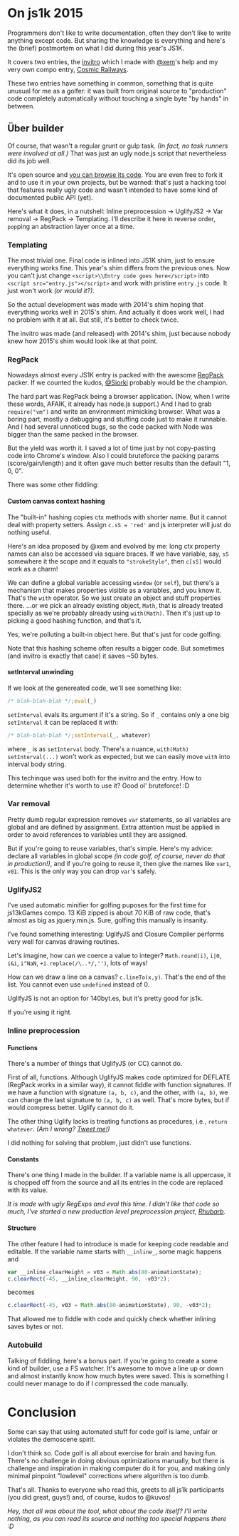 # On js1k 2015

Programmers don't like to write documentation, often they don't like to write anything except code.
But sharing the knowledge is everything and here's the (brief) postmortem on what I did during this year's JS1K.

It covers two entries, the [invitro](http://subzey.github.io/js1k2015invitro/) which I made with [@xem](https://github.com/xem)'s help and my very own compo entry, [Cosmic Railways](http://js1k.com/2015-hypetrain/demo/2217).

These two entries have something in common, something that is quite unusual for me as a golfer:
it was built from original source to "production" code completely automatically without touching a single byte "by hands" in between.

## Über builder

Of course, that wasn't a regular grunt or gulp task. _(In fact, no task runners were involved at all.)_
That was just an ugly node.js script that nevertheless did its job well.

It's open source and [you can browse its code](https://github.com/subzey/js1k2015/blob/master/make.js).
You are even free to fork it and to use it in your own projects, but be warned: that's just a hacking tool that features really ugly code and wasn't intended to have some kind of documented public API (yet).

Here's what it does, in a nutshell: Inline preprocession → UglifyJS2 → Var removal → RegPack → Templating.
I'll describe it here in reverse order, `pop`ping an abstraction layer once at a time.

### Templating

The most trivial one. Final code is inlined into JS1K shim, just to ensure everything works fine.
This year's shim differs from the previous ones.
Now you can't just change `<script>\\Entry code goes here</script>` into `<script src="entry.js"></script>` and work with pristine `entry.js` code. It just won't work _(or would it?)_.

So the actual development was made with 2014's shim hoping that everything works well in 2015's shim. And actually it does work well, I had no problem with it at all. But still, it's better to check twice.

The invitro was made (and released) with 2014's shim, just because nobody knew how 2015's shim would look like at that point.

### RegPack

Nowadays almost every JS1K entry is packed with the awesome [RegPack](http://siorki.github.io/regPack.html) packer.
If we counted the kudos, [@Siorki](https://github.com/Siorki) probably would be the champion.

The hard part was RegPack being a browser application. (Now, when I write these words, AFAIK, it already has node.js support.)
And I had to grab `require("vm")` and write an environment mimicking browser.
What was a boring part, mostly a debugging and stuffing code just to make it runnable.
And I had several unnoticed bugs, so the code packed with Node was bigger than the same packed in the browser.

But the yield was worth it. I saved a lot of time just by not copy-pasting code into Chrome's window.
Also I could bruteforce the packing params (score/gain/length) and it often gave much better results than the default "1, 0, 0".

There was some other fiddling:

#### Custom canvas context hashing

The "built-in" hashing copies ctx methods with shorter name. But it cannot deal with property setters. Assign `c.sS = 'red'` and js interpreter will just do nothing useful.

Here's an idea proposed by @xem and evolved by me: long ctx property names can also be accessed via square braces. If we have variable, say, `sS` somewhere it the scope and it equals to `"strokeStyle"`, then `c[sS]` would work as a charm!

We can define a global variable accessing `window` (or `self`), but there's a mechanism that makes properties visible as a variables, and you know it. That's the `with` operator. So we just create an object and stuff properties there.
...or we pick an already existing object, `Math`, that is already treated specially as we're probably already using `with(Math)`. Then it's just up to picking a good hashing function, and that's it.

Yes, we're polluting a built-in object here. But that's just for code golfing.

Note that this hashing scheme often results a bigger code. But sometimes (and invitro is exactly that case) it saves ~50 bytes.

#### setInterval unwinding

If we look at the genereated code, we'll see something like:

```javascript
/* blah-blah-blah */;eval(_)
```

`setInterval` evals its argument if it's a string. So if `_` contains only a one big `setInterval` it can be replaced it with:

```javascript
/* blah-blah-blah */;setInterval(_, whatever)
```
where `_` is as `setInterval` body. There's a nuance, `with(Math) setInterval(...)` won't work as expected, but we can easily move `with` into interval body string.

This techinque was used both for the invitro and the entry. How to determine whether it's worth to use it? Good ol' bruteforce! :D

### Var removal

Pretty dumb regular expression removes `var` statements, so all variables are global and are defined by assignment.
Extra attention must be applied in order to avoid references to variables until they are assigned.

But if you're going to reuse variables, that's simple.
Here's my advice: declare all variables in global scope _(in code golf, of course, never do that in production!)_, and if you're going to reuse it, then give the names like `var1`, `v01`. This is the only way you can drop `var`'s safely.

### UglifyJS2

I've used automatic minifier for golfing puposes for the first time for js13kGames compo.
13 KiB zipped is about 70 KiB of raw code, that's almost as big as jquery.min.js.
Sure, golfing this manually is insanity.

I've found something interesting: UglifyJS and Closure Compiler performs very well for canvas drawing routines.

Let's imagine, how can we coerce a value to integer? `Math.round(i)`, `i|0`, `i&i`, `i^NaN`, `+i.replace(/\..*/,'')`, lots of ways!

How can we draw a line on a canvas? `c.lineTo(x,y)`. That's the end of the list.
You cannot even use `undefined` instead of 0.

UglifyJS is not an option for 140byt.es, but it's pretty good for js1k.

If you're using it right.

### Inline preprocession

#### Functions

There's a number of things that UglifyJS (or CC) cannot do.

First of all, functions. Although UglifyJS makes code optimized for DEFLATE (RegPack works in a similar way), it cannot fiddle with function signatures.
If we have a function with signature `(a, b, c)`, and the other, with `(a, b)`, we can change the last signature
to `(a, b, c)` as well. That's more bytes, but if would compress better. Uglify cannot do it.

The other thing Uglify lacks is treating functions as procedures, i.e., `return whatever`. _(Am I wrong? [Tweet me!](http://twitter.com/subzey/))_

I did nothing for solving that problem, just didn't use functions.

#### Constants

There's one thing I made in the builder. If a variable name is all uppercase, it is chopped off from the source and all its entries in the code are replaced with its value.

_It is made with ugly RegExps and eval this time. I didn't like that code so much, I've started a new production level preprocession project, [Rhubarb](https://www.npmjs.com/package/rhubarb)._

#### Structure

The other feature I had to introduce is made for keeping code readable and editable.
If the variable name starts with `__inline_`, some magic happens and

```javascript
var __inline_clearHeight = v03 = Math.abs(80-animationState);
c.clearRect(-45, __inline_clearHeight, 90, -v03*2);
```

becomes

```javascript
c.clearRect(-45, v03 = Math.abs(80-animationState), 90, -v03*2);
```

That allowed me to fiddle with code and quickly check whether inlining saves bytes or not.

### Autobuild

Talking of fiddling, here's a bonus part. If you're going to create a some kind of builder, use a FS watcher.
It's awesome to move a line up or down and almost instantly know how much bytes were saved.
This is something I could never manage to do if I compressed the code manually.

# Conclusion

Some can say that using automated stuff for code golf is lame, unfair or violates the demoscene spirit.

I don't think so. Code golf is all about exerсise for brain and having fun.
There's no challenge in doing obvious optimizations manually, but there is challenge and inspiration
in making computer do it for you, and making only minimal pinpoint "lowlevel" corrections where algorithm
is too dumb.

That's all. Thanks to everyone who read this, greets to all js1k participants (you did great, guys!) and, of course, kudos to @kuvos!

*Hey, that all was about the tool, what about the code itself? I'll write nothing, as you can read its source and nothing too special happens there :D*
